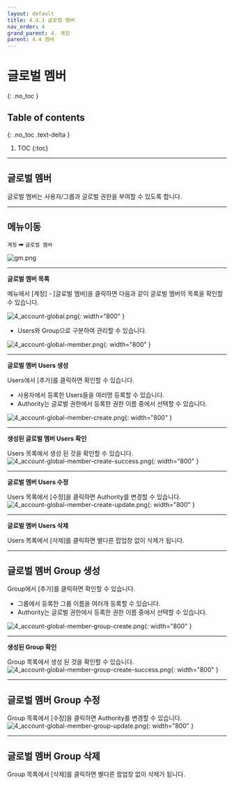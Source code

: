 ```yaml
---
layout: default
title: 4.4.1 글로벌 멤버
nav_order: 4
grand_parent: 4. 계정
parent: 4.4 멤버
---
```


# 글로벌 멤버
{: .no_toc }

## Table of contents
{: .no_toc .text-delta }

1. TOC
{:toc}

---

## 글로벌 멤버
글로벌 멤버는 사용자/그룹과 글로벌 권한을 부여할 수 있도록 합니다.

---

## 메뉴이동
`계정` ➡ `글로벌 멤버`

![gm.png](/assets/images/auth/gm.png)

---

**글로벌 멤버 목록**

메뉴에서 [계정] - [글로벌 멤버]을 클릭하면 다음과 같이 글로벌 멤버의 목록을 확인할 수 있습니다.

![4_account-global.png](/assets/images/auth/4_account-global.png){: width="800" }

- Users와 Group으로 구분하여 관리할 수 있습니다.

![4_account-global-member.png](/assets/images/auth/4_account-global-member.png){: width="800" }

---

**글로벌 멤버 Users 생성**

Users에서 [추가]를 클릭하면 확인할 수 있습니다.

- 사용자에서 등록한 Users들을 여러명 등록할 수 있습니다.
- Authority는 글로벌 권한에서 등록한 권한 이름 중에서 선택할 수 있습니다.

![4_account-global-member-create.png](/assets/images/auth/4_account-global-member-create.png){: width="800" }

---

**생성된 글로벌 멤버 Users 확인**

Users 목록에서 생성 된 것을 확인할 수 있습니다.
![4_account-global-member-create-success.png](/assets/images/auth/4_account-global-member-create-success.png){: width="800" }

---

**글로벌 멤버 Users 수정**

Users 목록에서 [수정]을 클릭하면 Authority를 변경할 수 있습니다.
![4_account-global-member-create-update.png](/assets/images/auth/4_account-global-member-create-update.png){: width="800" }

---

**글로벌 멤버 Users 삭제**

Users 목록에서 [삭제]를 클릭하면 별다른 팝업창 없이 삭제가 됩니다.

---


## 글로벌 멤버 Group 생성

Group에서 [추가]를 클릭하면 확인할 수 있습니다.

- 그룹에서 등록한 그룹 이름을 여러개 등록할 수 있습니다.
- Authority는 글로벌 권한에서 등록한 권한 이름 중에서 선택할 수 있습니다.

![4_account-global-member-group-create.png](/assets/images/auth/4_account-global-member-group-create.png){: width="800" }

---

**생성된 Group 확인**

Group 목록에서 생성 된 것을 확인할 수 있습니다.
![4_account-global-member-group-create-success.png](/assets/images/auth/4_account-global-member-group-create-success.png){: width="800" }

---

## 글로벌 멤버 Group 수정

Group 목록에서 [수정]을 클릭하면 Authority를 변경할 수 있습니다.
![4_account-global-member-group-update.png](/assets/images/auth/4_account-global-member-group-update.png){: width="800" }

---

## 글로벌 멤버 Group 삭제

Group 목록에서 [삭제]를 클릭하면 별다른 팝업창 없이 삭제가 됩니다.


